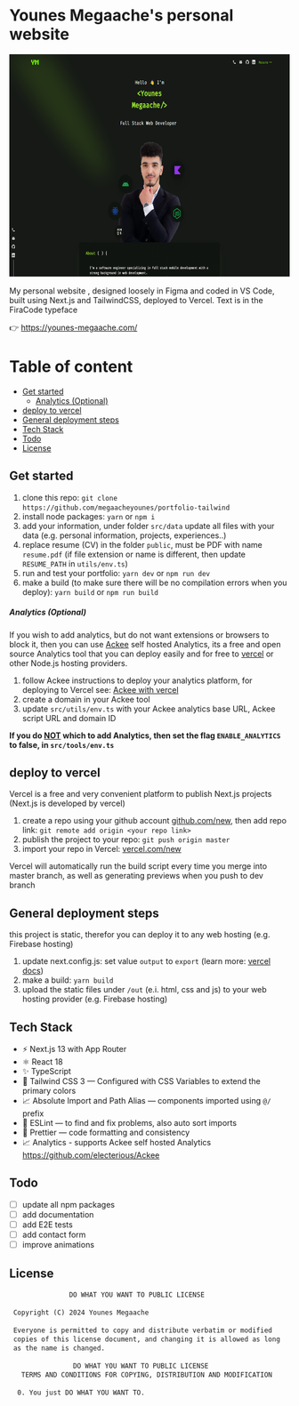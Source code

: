 # Younes Megaache's personal website

<p align="center">
<img src="public/screenshot.png" height="400"  >
</p>

My personal website , designed loosely in Figma and coded in VS Code, built using Next.js and TailwindCSS, deployed to Vercel.
Text is in the FiraCode typeface

👉 https://younes-megaache.com/

# Table of content

- [Get started](#get-started)
  - [Analytics (Optional)](#analytics-optional)
- [deploy to vercel](#deploy-to-vercel)
- [General deployment steps](#general-deployment-steps)
- [Tech Stack](#tech-stack)
- [Todo](#todo)
- [License](#license)

## Get started

1. clone this repo: `git clone https://github.com/megaacheyounes/portfolio-tailwind`
1. install node packages: `yarn` or `npm i`
1. add your information, under folder `src/data` update all files with your data (e.g. personal information, projects, experiences..)
1. replace resume (CV) in the folder `public`, must be PDF with name `resume.pdf` (if file extension or name is different, then update `RESUME_PATH` in `utils/env.ts`)
1. run and test your portfolio: `yarn dev` or `npm run dev`
1. make a build (to make sure there will be no compilation errors when you deploy): `yarn build` or `npm run build`

##### Analytics (Optional)

If you wish to add analytics, but do not want extensions or browsers to block it, then you can use [Ackee](https://github.com/electerious/Ackee) self hosted Analytics, its a free and open source Analytics tool that you can deploy easily and for free to [vercel](https://vercel.com/) or other Node.js hosting providers.

1. follow Ackee instructions to deploy your analytics platform, for deploying to Vercel see: [Ackee with vercel](https://github.com/electerious/Ackee/blob/master/docs/Get%20started.md#with-vercel)
1. create a domain in your Ackee tool
1. update `src/utils/env.ts` with your Ackee analytics base URL, Ackee script URL and domain ID

**If you do <ins>NOT</ins> which to add Analytics, then set the flag `ENABLE_ANALYTICS` to false, in `src/tools/env.ts`**

## deploy to vercel

Vercel is a free and very convenient platform to publish Next.js projects (Next.js is developed by vercel)

1. create a repo using your github account [github.com/new](https://github.com/new), then add repo link: `git remote add origin <your repo link>`
1. publish the project to your repo: `git push origin master`
1. import your repo in Vercel: [vercel.com/new](https://vercel.com/new)

Vercel will automatically run the build script every time you merge into master branch, as well as generating previews when you push to dev branch

## General deployment steps

this project is static, therefor you can deploy it to any web hosting (e.g. Firebase hosting)

1. update next.config.js: set value `output` to `export` (learn more: [vercel docs](https://nextjs.org/docs/pages/building-your-application/deploying/static-exports))
1. make a build: `yarn build`
1. upload the static files under `/out` (e.i. html, css and js) to your web hosting provider (e.g. Firebase hosting)

## Tech Stack

- ⚡️ Next.js 13 with App Router
- ⚛️ React 18
- ✨ TypeScript
- 💨 Tailwind CSS 3 — Configured with CSS Variables to extend the primary colors
- 📈 Absolute Import and Path Alias — components imported using `@/` prefix
- 📏 ESLint — to find and fix problems, also auto sort imports
- 💖 Prettier — code formatting and consistency
- 📈 Analytics - supports Ackee self hosted Analytics https://github.com/electerious/Ackee

## Todo

- [ ] update all npm packages
- [ ] add documentation
- [ ] add E2E tests
- [ ] add contact form
- [ ] improve animations

## License

```license
               DO WHAT YOU WANT TO PUBLIC LICENSE

 Copyright (C) 2024 Younes Megaache

 Everyone is permitted to copy and distribute verbatim or modified
 copies of this license document, and changing it is allowed as long
 as the name is changed.

                DO WHAT YOU WANT TO PUBLIC LICENSE
   TERMS AND CONDITIONS FOR COPYING, DISTRIBUTION AND MODIFICATION

  0. You just DO WHAT YOU WANT TO.
```
